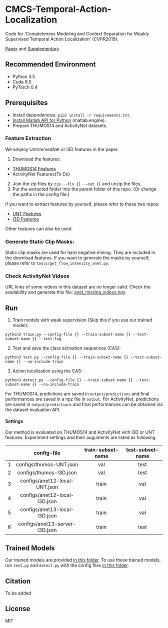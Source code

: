 # CMCS-Temporal-Action-Localization

Code for 'Completeness Modeling and Context Separation for Weakly Supervised Temporal Action Localization' (CVPR2019).

[Paper](http://www.vie.group/media/pdf/1273.pdf) and [Supplementary](http://www.vie.group/media/pdf/1273-supp.zip).

## Recommended Environment
* Python 3.5
* Cuda 9.0
* PyTorch 0.4

## Prerequisites
* Install dependencies: `pip3 install -r requirements.txt`.
* [Install Matlab API for Python](https://ww2.mathworks.cn/help/matlab/matlab_external/install-the-matlab-engine-for-python.html) (matlab.engine).
* Prepare THUMOS14 and ActivityNet datasets.

### Feature Extraction
We employ UntrimmedNet or I3D features in the paper. 

1. Download the features:
* [THUMOS14 Features](https://pan.baidu.com/s/1YT1KhKND5G_msZZ_zkWv9g)
* ActivityNet Features(To Do)
2. Join the zip files by `zip --fix {} --out {}` and unzip the files.
3. Put the extracted folder into the parent folder of this repo. (Or change the paths in the config file.)

If you want to extract features by yourself, please refer to these two repos:
* [UNT Features](https://github.com/wanglimin/UntrimmedNet)
* [I3D Features](https://github.com/Finspire13/pytorch-i3d-feature-extraction)

Other features can also be used.

### Generate Static Clip Masks:

Static clip masks are used for hard negative mining. They are included in the download features.
If you want to generate the masks by yourself, please refer to `tools/get_flow_intensity_anet.py`.

### Check ActivityNet Videos
URL links of some videos in this dataset are no longer valid. Check the availability and generate this file: [anet_missing_videos.npy](https://github.com/Finspire13/Weakly-Action-Detection/blob/Release-CVPR19/misc/anet_missing_videos.npy).

## Run

1. Train models with weak supervision (Skip this if you use our trained model):
```
python3 train.py --config-file {} --train-subset-name {} --test-subset-name {} --test-log
```

2. Test and save the class activation sequences (CAS):
```
python3 test.py --config-file {} --train-subset-name {} --test-subset-name {} --no-include-train
```

3. Action localization using the CAS:
```
python3 detect.py --config-file {} --train-subset-name {} --test-subset-name {} --no-include-train
```

For THUMOS14, predictions are saved in `output/predictions` and final performances are saved in a npz file in `output`.
For ActivityNet, predictions are saved in `output/predictions` and final performances can be obtained via the dataset evaluation API.

#### Settings
Our method is evaluated on THUMOS14 and ActivityNet with I3D or UNT features. Experiment settings and their auguments are listed as following. 

|   |           config-file          | train-subset-name | test-subset-name |
|---|:------------------------------:|:-----------------:|:----------------:|
| 1 |     configs/thumos-UNT.json    |        val        |       test       |
| 2 |     configs/thumos-I3D.json    |        val        |       test       |
| 3 |  configs/anet12-local-UNT.json |       train       |        val       |
| 4 |  configs/anet12-local-I3D.json |       train       |        val       |
| 5 |  configs/anet13-local-I3D.json |       train       |        val       |
| 6 | configs/anet13-server-I3D.json |       train       |       test       |


## Trained Models

Our trained models are provided [in this folder](https://github.com/Finspire13/Weakly-Action-Detection/tree/Release-CVPR19/models). To use these trained models, run `test.py` and `detect.py` with the config files [in this folder](https://github.com/Finspire13/Weakly-Action-Detection/tree/Release-CVPR19/configs/trained).

## Citation
To be added

## License
MIT

